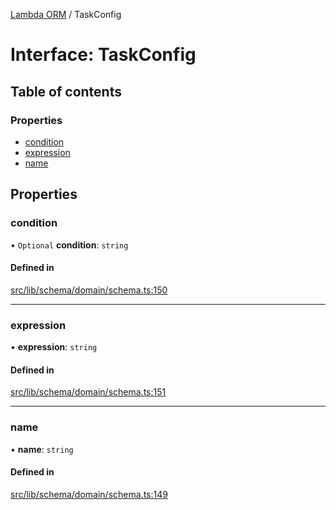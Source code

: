 [Lambda ORM](../README.md) / TaskConfig

# Interface: TaskConfig

## Table of contents

### Properties

- [condition](TaskConfig.md#condition)
- [expression](TaskConfig.md#expression)
- [name](TaskConfig.md#name)

## Properties

### condition

• `Optional` **condition**: `string`

#### Defined in

[src/lib/schema/domain/schema.ts:150](https://github.com/lambda-orm/lambdaorm-base/blob/473ecbed7dff0b50ae919624e5cf00a9c4078eda/src/lib/schema/domain/schema.ts#L150)

___

### expression

• **expression**: `string`

#### Defined in

[src/lib/schema/domain/schema.ts:151](https://github.com/lambda-orm/lambdaorm-base/blob/473ecbed7dff0b50ae919624e5cf00a9c4078eda/src/lib/schema/domain/schema.ts#L151)

___

### name

• **name**: `string`

#### Defined in

[src/lib/schema/domain/schema.ts:149](https://github.com/lambda-orm/lambdaorm-base/blob/473ecbed7dff0b50ae919624e5cf00a9c4078eda/src/lib/schema/domain/schema.ts#L149)
